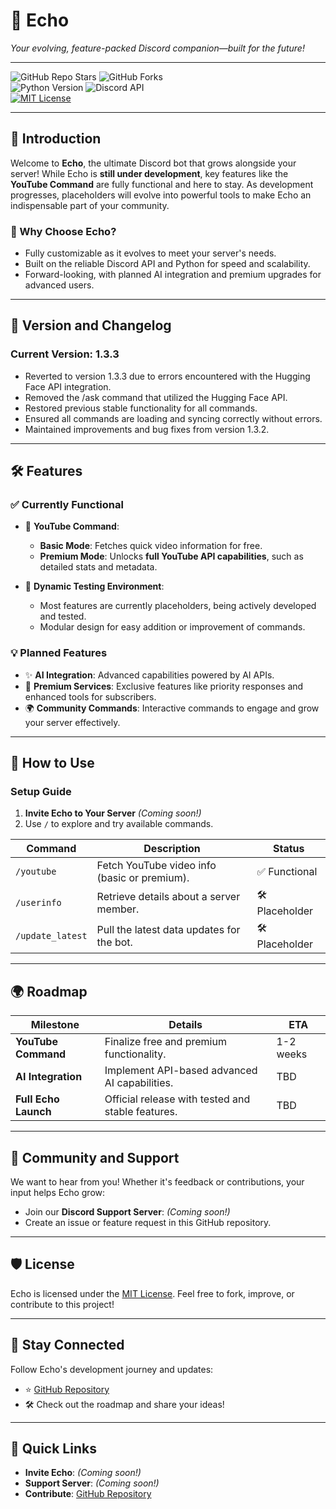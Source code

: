 # 🌟 **Echo**  
*Your evolving, feature-packed Discord companion—built for the future!*

---

![GitHub Repo Stars](https://img.shields.io/github/stars/yourusername/Echo?style=social) ![GitHub Forks](https://img.shields.io/github/forks/yourusername/Echo?style=social)  
![Python Version](https://img.shields.io/badge/Python-3.9%2B-blue) ![Discord API](https://img.shields.io/badge/Discord-API%20Integration-purple)  
[![MIT License](https://img.shields.io/badge/License-MIT-green.svg)](https://opensource.org/licenses/MIT)

---

## 🚀 **Introduction**  
Welcome to **Echo**, the ultimate Discord bot that grows alongside your server! While Echo is **still under development**, key features like the **YouTube Command** are fully functional and here to stay. As development progresses, placeholders will evolve into powerful tools to make Echo an indispensable part of your community.

### 🌟 Why Choose Echo?  
- Fully customizable as it evolves to meet your server's needs.  
- Built on the reliable Discord API and Python for speed and scalability.  
- Forward-looking, with planned AI integration and premium upgrades for advanced users.

---

## 📌 **Version and Changelog**
### **Current Version: 1.3.3**
- Reverted to version 1.3.3 due to errors encountered with the Hugging Face API integration.
- Removed the /ask command that utilized the Hugging Face API.
- Restored previous stable functionality for all commands.
- Ensured all commands are loading and syncing correctly without errors.
- Maintained improvements and bug fixes from version 1.3.2.

---

## 🛠️ **Features**
### ✅ **Currently Functional**  
- 🎉 **YouTube Command**:  
   - **Basic Mode**: Fetches quick video information for free.  
   - **Premium Mode**: Unlocks **full YouTube API capabilities**, such as detailed stats and metadata.  

- 🚀 **Dynamic Testing Environment**:  
   - Most features are currently placeholders, being actively developed and tested.  
   - Modular design for easy addition or improvement of commands.  

### 💡 **Planned Features**  
- ✨ **AI Integration**: Advanced capabilities powered by AI APIs.  
- 🔐 **Premium Services**: Exclusive features like priority responses and enhanced tools for subscribers.  
- 🌍 **Community Commands**: Interactive commands to engage and grow your server effectively.  

---

## 📖 **How to Use**
### **Setup Guide**  
1. **Invite Echo to Your Server** *(Coming soon!)*  
2. Use `/` to explore and try available commands.  

| **Command**       | **Description**                                      | **Status**       |
|--------------------|------------------------------------------------------|------------------|
| `/youtube`         | Fetch YouTube video info (basic or premium).         | ✅ Functional    |
| `/userinfo`        | Retrieve details about a server member.              | 🛠️ Placeholder   |
| `/update_latest`   | Pull the latest data updates for the bot.            | 🛠️ Placeholder   |

---

## 🌍 **Roadmap**  
| **Milestone**              | **Details**                                                                       | **ETA**          |
|----------------------------|-----------------------------------------------------------------------------------|------------------|
| **YouTube Command**        | Finalize free and premium functionality.                                          | 1-2 weeks        |
| **AI Integration**         | Implement API-based advanced AI capabilities.                                     | TBD              |
| **Full Echo Launch**       | Official release with tested and stable features.                                 | TBD              |

---

## 💬 **Community and Support**  
We want to hear from you! Whether it's feedback or contributions, your input helps Echo grow:  
- Join our **Discord Support Server**: *(Coming soon!)*  
- Create an issue or feature request in this GitHub repository.  

---

## 🛡️ **License**  
Echo is licensed under the [MIT License](https://opensource.org/licenses/MIT). Feel free to fork, improve, or contribute to this project!

---

## 📣 **Stay Connected**  
Follow Echo's development journey and updates:  
- ⭐ [GitHub Repository](https://github.com/yourusername/Echo)  
- 🛠️ Check out the roadmap and share your ideas!  

---

## 🔗 **Quick Links**  
- **Invite Echo**: *(Coming soon!)*  
- **Support Server**: *(Coming soon!)*  
- **Contribute**: [GitHub Repository](https://github.com/yourusername/Echo)  
